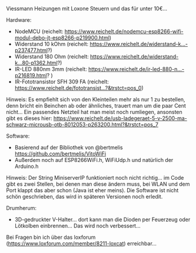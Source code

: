 
Viessmann Heizungen mit Loxone Steuern und das für unter 10€...

Hardware:
- NodeMCU (reichelt: https://www.reichelt.de/nodemcu-esp8266-wifi-modul-debo-jt-esp8266-p219900.html)
- Widerstand 10 kOhm (reichelt: https://www.reichelt.de/widerstand-k...-p237477.html?)
- Widerstand 180 Ohm (reichelt: https://www.reichelt.de/widerstand-k...80-p1362.html?)
- IR-LED 880nm 3mm (reichelt: https://www.reichelt.de/ir-led-880-n...-p216819.html? )
- IR-Fototransistor SFH 309 FA (reichelt: https://www.reichelt.de/fototransist...?&trstct=pos_0)

Hinweis:
Es empfiehlt sich von den Kleinteilen mehr als nur 1 zu bestellen, denn bricht ein Beinchen ab oder ähnliches, trauert man um die paar Cent nicht... Ein passendes Netzteil hat man meist noch rumliegen, ansonsten gibt es dieses hier: https://www.reichelt.de/usb-ladegeraet-5-v-2500-ma-schwarz-microusb-otb-8012053-p263200.html?&trstct=pos_7

Software:
- Basierend auf der Bibliothek von @bertmelis https://github.com/bertmelis/VitoWiFi
- Außerdem noch auf ESP8266WiFi.h, WiFiUdp.h und natürlich der Arduino.h

Hinweis: Der String MiniserverIP funktioniert noch nicht richtig... im Code gibt es zwei Stellen, bei denen man diese ändern muss, bei WLAN und dem Port klappt das aber schon (Java ist eher meins). Die Software ist nicht schön geschrieben, das wird in späteren Versionen noch erledit.

Drumherum: 
- 3D-gedruckter V-Halter... dort kann man die Dioden per Feuerzeug oder Lötkolben einbrennen... Das wird noch verbessert... 


Bei Fragen bin ich über das loxforum (https://www.loxforum.com/member/8211-loxcat) erreichbar... 
